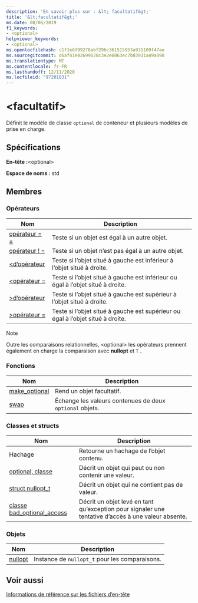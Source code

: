 ```yaml
---
description: 'En savoir plus sur : &lt; facultatif&gt;'
title: '&lt;facultatif&gt;'
ms.date: 08/06/2019
f1_keywords:
- <optional>
helpviewer_keywords:
- <optional>
ms.openlocfilehash: c1f1e6f99278abf296c361515953a931109f47ae
ms.sourcegitcommit: d6af41e42699628c3e2e6063ec7b03931a49a098
ms.translationtype: MT
ms.contentlocale: fr-FR
ms.lasthandoff: 12/11/2020
ms.locfileid: "97201831"
---
```

# <a name="ltoptionalgt"></a>&lt;facultatif&gt;

Définit le modèle de classe `optional` de conteneur et plusieurs modèles de prise en charge.

## <a name="requirements"></a>Spécifications

**En-tête :**\<optional>

**Espace de noms :** std

## <a name="members"></a>Membres

### <a name="operators"></a>Opérateurs

|Nom|Description|
|-|-|
|[opérateur = =](../standard-library/optional-operators.md#op_eq_eq)|Teste si un objet est égal à un autre objet.|
|[opérateur ! =](../standard-library/optional-operators.md#op_neq)|Teste si un objet n’est pas égal à un autre objet.|
|[<d’opérateur ](../standard-library/optional-operators.md#op_lt)|Teste si l’objet situé à gauche est inférieur à l’objet situé à droite.|
|[<opérateur =](../standard-library/optional-operators.md#op_lt_eq)|Teste si l’objet situé à gauche est inférieur ou égal à l’objet situé à droite.|
|[>d’opérateur ](../standard-library/optional-operators.md#op_gt)|Teste si l’objet situé à gauche est supérieur à l’objet situé à droite.|
|[>opérateur =](../standard-library/optional-operators.md#op_lt_eq)|Teste si l’objet situé à gauche est supérieur ou égal à l’objet situé à droite.|

> [!NOTE]
> Outre les comparaisons relationnelles, \<optional> les opérateurs prennent également en charge la comparaison avec **nullopt** et `T` .

### <a name="functions"></a>Fonctions

|Nom|Description|
|-|-|
|[make_optional](../standard-library/optional-functions.md#make_optional)|Rend un objet facultatif.|
|[swap](../standard-library/optional-functions.md#swap)|Échange les valeurs contenues de deux `optional` objets.|

### <a name="classes-and-structs"></a>Classes et structs

|Nom|Description|
|-|-|
|Hachage|Retourne un hachage de l’objet contenu.|
|[optional, classe](../standard-library/optional-class.md)|Décrit un objet qui peut ou non contenir une valeur.|
|[struct nullopt_t](../standard-library/nullopt-t-structure.md)|Décrit un objet qui ne contient pas de valeur.|
|[classe bad_optional_access](../standard-library/bad-optional-access-class.md)|Décrit un objet levé en tant qu’exception pour signaler une tentative d’accès à une valeur absente.|

### <a name="objects"></a>Objets

|Nom|Description|
|-|-|
|[nullopt](../standard-library/optional-functions.md#nullopt)|Instance de `nullopt_t` pour les comparaisons.|

## <a name="see-also"></a>Voir aussi

[Informations de référence sur les fichiers d’en-tête](../standard-library/cpp-standard-library-header-files.md)
